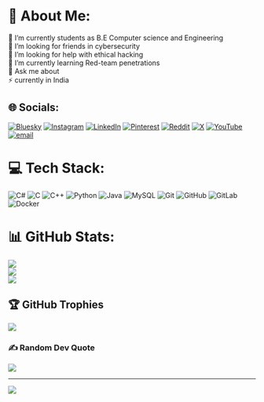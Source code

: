 # 💫 About Me:
🔭 I’m currently students as B.E Computer science and Engineering<br>👯 I’m looking for friends in cybersecurity <br>🤝 I’m looking for help with ethical hacking <br>🌱 I’m currently learning Red-team penetrations <br>💬 Ask me about<br>⚡ currently in India 


## 🌐 Socials:
[![Bluesky](https://img.shields.io/badge/bluesky-0285FF?style=for-the-badge&logo=bluesky&logoColor=%23FFFFFF)](https://bsky.app/profile/foxyy22.bsky.social) [![Instagram](https://img.shields.io/badge/Instagram-%23E4405F.svg?logo=Instagram&logoColor=white)](https://instagram.com/slient._.steps) [![LinkedIn](https://img.shields.io/badge/LinkedIn-%230077B5.svg?logo=linkedin&logoColor=white)](https://linkedin.com/in/nishanth-s) [![Pinterest](https://img.shields.io/badge/Pinterest-%23E60023.svg?logo=Pinterest&logoColor=white)](https://pinterest.com/Nishanth) [![Reddit](https://img.shields.io/badge/Reddit-%23FF4500.svg?logo=Reddit&logoColor=white)](https://reddit.com/user/foxyyy) [![X](https://img.shields.io/badge/X-black.svg?logo=X&logoColor=white)](https://x.com/Nishanth01103097) [![YouTube](https://img.shields.io/badge/YouTube-%23FF0000.svg?logo=YouTube&logoColor=white)](https://youtube.com/@foxgaming ) [![email](https://img.shields.io/badge/Email-D14836?logo=gmail&logoColor=white)](mailto:hackit2978) 

# 💻 Tech Stack:
![C#](https://img.shields.io/badge/c%23-%23239120.svg?style=for-the-badge&logo=csharp&logoColor=white) ![C](https://img.shields.io/badge/c-%2300599C.svg?style=for-the-badge&logo=c&logoColor=white) ![C++](https://img.shields.io/badge/c++-%2300599C.svg?style=for-the-badge&logo=c%2B%2B&logoColor=white) ![Python](https://img.shields.io/badge/python-3670A0?style=for-the-badge&logo=python&logoColor=ffdd54) ![Java](https://img.shields.io/badge/java-%23ED8B00.svg?style=for-the-badge&logo=openjdk&logoColor=white) ![MySQL](https://img.shields.io/badge/mysql-4479A1.svg?style=for-the-badge&logo=mysql&logoColor=white) ![Git](https://img.shields.io/badge/git-%23F05033.svg?style=for-the-badge&logo=git&logoColor=white) ![GitHub](https://img.shields.io/badge/github-%23121011.svg?style=for-the-badge&logo=github&logoColor=white) ![GitLab](https://img.shields.io/badge/gitlab-%23181717.svg?style=for-the-badge&logo=gitlab&logoColor=white) ![Docker](https://img.shields.io/badge/docker-%230db7ed.svg?style=for-the-badge&logo=docker&logoColor=white)
# 📊 GitHub Stats:
![](https://github-readme-stats.vercel.app/api?username=Coder12s&theme=dark&hide_border=false&include_all_commits=false&count_private=false)<br/>
![](https://nirzak-streak-stats.vercel.app/?user=Coder12s&theme=dark&hide_border=false)<br/>
![](https://github-readme-stats.vercel.app/api/top-langs/?username=Coder12s&theme=dark&hide_border=false&include_all_commits=false&count_private=false&layout=compact)

## 🏆 GitHub Trophies
![](https://github-profile-trophy.vercel.app/?username=Coder12s&theme=radical&no-frame=false&no-bg=false&margin-w=4)

### ✍️ Random Dev Quote
![](https://quotes-github-readme.vercel.app/api?type=horizontal&theme=radical)

---
[![](https://visitcount.itsvg.in/api?id=Coder12s&icon=0&color=0)](https://visitcount.itsvg.in)
